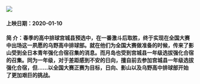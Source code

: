 ![](https://img.moegirl.org/common/f/f3/Haikyu_S4_KV.jpg)

#### 上映日期：2020-01-10
#### 简    介：春季的高中排球宫城县预选中，在一番激斗后取胜，终于实现在全国大赛中出场这一夙愿的乌野高中排球部。就在他们为全国大赛做准备的时候，传来了影山受到全日本青年强化合宿召集的消息。而月岛也受到宫城县一年级选拔强化合宿的召集。同为一年级，对于差距感到不安的日向，擅自前去参加宫城县一年级选拔强化合宿，但……以全国大赛正赛为目标，日向、影山以及乌野高中排球部开始了更加艰巨的挑战。
